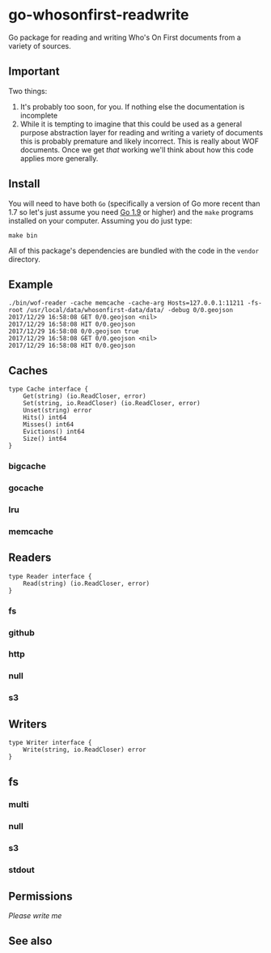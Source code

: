 # go-whosonfirst-readwrite

Go package for reading and writing Who's On First documents from a variety of sources.

## Important

Two things:

1. It's probably too soon, for you. If nothing else the documentation is incomplete
2. While it is tempting to imagine that this could be used as a general purpose abstraction layer for reading and writing a variety of documents this is probably premature and likely incorrect. This is really about WOF documents. Once we get _that_ working we'll think about how this code applies more generally.

## Install

You will need to have both `Go` (specifically a version of Go more recent than 1.7 so let's just assume you need [Go 1.9](https://golang.org/dl/) or higher) and the `make` programs installed on your computer. Assuming you do just type:

```
make bin
```

All of this package's dependencies are bundled with the code in the `vendor` directory.

## Example

```
./bin/wof-reader -cache memcache -cache-arg Hosts=127.0.0.1:11211 -fs-root /usr/local/data/whosonfirst-data/data/ -debug 0/0.geojson
2017/12/29 16:58:08 GET 0/0.geojson <nil>
2017/12/29 16:58:08 HIT 0/0.geojson
2017/12/29 16:58:08 0/0.geojson true
2017/12/29 16:58:08 GET 0/0.geojson <nil>
2017/12/29 16:58:08 HIT 0/0.geojson
```

## Caches

```
type Cache interface {
	Get(string) (io.ReadCloser, error)
	Set(string, io.ReadCloser) (io.ReadCloser, error)
	Unset(string) error
	Hits() int64
	Misses() int64
	Evictions() int64
	Size() int64
}
```

### bigcache

### gocache

### lru

### memcache

## Readers

```
type Reader interface {
	Read(string) (io.ReadCloser, error)
}
```

### fs

### github

### http

### null

### s3

## Writers

```
type Writer interface {
	Write(string, io.ReadCloser) error
}
```

## fs

### multi

### null

### s3

### stdout

## Permissions

_Please write me_

## See also

